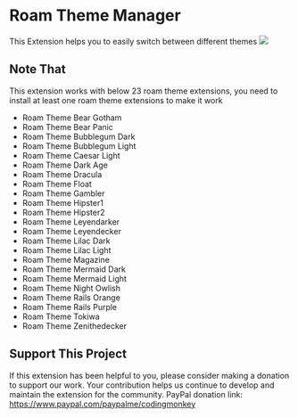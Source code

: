 # Roam Theme Manager

This Extension helps you to easily switch between different themes
![](https://firebasestorage.googleapis.com/v0/b/firescript-577a2.appspot.com/o/imgs%2Fapp%2FExploreSpace%2FTDzPIseMY_.31.47.gif?alt=media&token=69075b59-b268-4eb7-a28e-f0ad113212d4)

## Note That
This extension works with below 23 roam theme extensions, you need to install at least one roam theme extensions to make it work
- Roam Theme Bear Gotham
- Roam Theme Bear Panic
- Roam Theme Bubblegum Dark
- Roam Theme Bubblegum Light
- Roam Theme Caesar Light
- Roam Theme Dark Age
- Roam Theme Dracula
- Roam Theme Float
- Roam Theme Gambler
- Roam Theme Hipster1
- Roam Theme Hipster2
- Roam Theme Leyendarker
- Roam Theme Leyendecker
- Roam Theme Lilac Dark
- Roam Theme Lilac Light
- Roam Theme Magazine
- Roam Theme Mermaid Dark
- Roam Theme Mermaid Light
- Roam Theme Night Owlish
- Roam Theme Rails Orange
- Roam Theme Rails Purple
- Roam Theme Tokiwa
- Roam Theme Zenithedecker

## Support This Project
If this extension has been helpful to you, please consider making a donation to support our work. Your contribution helps us continue to develop and maintain the extension for the community.
PayPal donation link: https://www.paypal.com/paypalme/codingmonkey